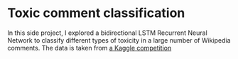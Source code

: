 # Toxic comment classification

In this side project, I explored a bidirectional LSTM Recurrent Neural Network to classify different types of toxicity in a large number of Wikipedia comments. The data is taken from [a Kaggle competition](https://www.kaggle.com/c/jigsaw-toxic-comment-classification-challenge/data)
